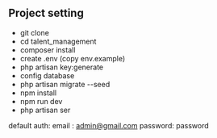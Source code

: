 ## Project setting

- git clone
- cd talent_management
- composer install
- create .env (copy env.example)
- php artisan key:generate
- config database
- php artisan migrate --seed
- npm install
- npm run dev
- php artisan ser

default auth:
email   : admin@gmail.com
password: password
